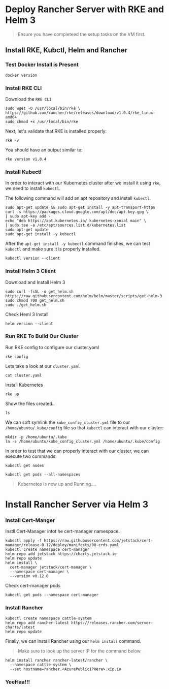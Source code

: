 # Deploy Rancher Server with RKE and Helm 3

> Ensure you have completeed the setup tasks on the VM first.

## Install RKE, Kubctl, Helm and Rancher

### Test Docker Install is Present

```
docker version
```
### Install RKE CLI

Download the `RKE CLI`

```
sudo wget -O /usr/local/bin/rke \
https://github.com/rancher/rke/releases/download/v1.0.4/rke_linux-amd64
sudo chmod +x /usr/local/bin/rke
```

Next, let's validate that RKE is installed properly:

```
rke -v
```

You should have an output similar to:

`rke version v1.0.4`

### Install Kubectl

In order to interact with our Kubernetes cluster after we install it using `rke`, we need to install `kubectl`. 

The following command will add an apt repository and install `kubectl`.

```
sudo apt-get update && sudo apt-get install -y apt-transport-https
curl -s https://packages.cloud.google.com/apt/doc/apt-key.gpg \
| sudo apt-key add -
echo "deb https://apt.kubernetes.io/ kubernetes-xenial main" \
| sudo tee -a /etc/apt/sources.list.d/kubernetes.list
sudo apt-get update
sudo apt-get install -y kubectl
```

After the `apt-get install -y kubectl` command finishes, we can test `kubectl` and make sure it is properly installed.

```
kubectl version --client
```

### Install Helm 3 Client

Download and Install Helm 3
```
sudo curl -fsSL -o get_helm.sh https://raw.githubusercontent.com/helm/helm/master/scripts/get-helm-3
sudo chmod 700 get_helm.sh
sudo ./get_helm.sh
```

Check Heml 3 Install

```
helm version --client
```

### Run RKE To Build Our Cluster

Run RKE config to configure our cluster.yaml

```
rke config
```
Lets take a look at our `cluster.yaml`
```
cat cluster.yaml
```

Install Kubernetes

```
rke up
```
Show the files created..
```
ls
```

We can soft symlink the `kube_config_cluster.yml` file to our `/home/ubuntu/.kube/config` file so that `kubectl` can interact with our cluster:

```
mkdir -p /home/ubuntu/.kube
ln -s /home/ubuntu/kube_config_cluster.yml /home/ubuntu/.kube/config
```

In order to test that we can properly interact with our cluster, we can execute two commands: 

```
kubectl get nodes
```

```
kubectl get pods --all-namespaces
```
>Kubernetes Is now up and Running....

# Install Rancher Server via Helm 3

### Install Cert-Manger

Instll Cert-Manager intot he cert-manager namespace.

```
kubectl apply -f https://raw.githubusercontent.com/jetstack/cert-manager/release-0.12/deploy/manifests/00-crds.yaml
kubectl create namespace cert-manager
helm repo add jetstack https://charts.jetstack.io
helm repo update
helm install \
  cert-manager jetstack/cert-manager \
  --namespace cert-manager \
  --version v0.12.0
```

Check cert-manager pods
```
kubectl get pods --namespace cert-manager
```

### Install Rancher
```
kubectl create namespace cattle-system
helm repo add rancher-latest https://releases.rancher.com/server-charts/latest
helm repo update
```

Finally, we can install Rancher using our `helm install` command.

>Make sure to look up the server IP for the command below.

```
helm install rancher rancher-latest/rancher \
  --namespace cattle-system \
  --set hostname=rancher.<AzurePublicIPHere>.xip.io
```
### YeeHaa!!!